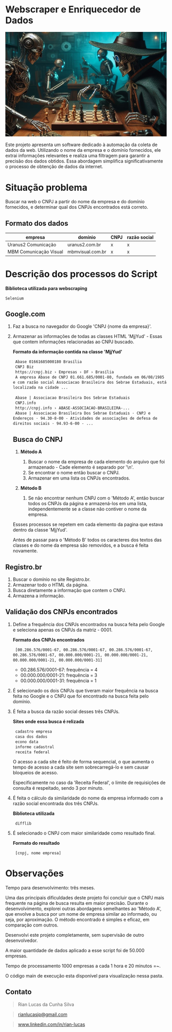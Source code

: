 # Webscraper e Enriquecedor de Dados

![Texto Alternativo](https://github.com/rianlucascs/webscraper_e_enriquecedor_de_dados/blob/main/imagem.jpg)

Este projeto apresenta um software dedicado à automação da coleta de dados da web. Utilizando o nome da empresa e o domínio fornecidos, ele extrai informações relevantes e realiza uma filtragem para garantir a precisão dos dados obtidos. Essa abordagem simplifica significativamente o processo de obtenção de dados da internet.

# Situação problema

Buscar na web o CNPJ a partir do nome da empresa e do domínio fornecidos, e determinar qual dos CNPJs encontrados está correto.

## Formato dos dados

| empresa                   | domínio             | CNPJ   | razão social   |
|---------------------------|---------------------|--------|----------------|
| Uranus2 Comunicação       | uranus2.com.br      | x      | x              |
| MBM Comunicação Visual    | mbmvisual.com.br    | x      | x              |

# Descrição dos processos do Script

**Biblioteca utilizada para webscraping**

    Selenium

## Google.com

1) Faz a busca no navegador do Google 'CNPJ {nome da empresa}'.
2) Armazenar as informações de todas as classes HTML 'MjjYud' - Essas que contem informações relacionadas ao CNPJ buscado.

    **Formato da informação contida na classe 'MjjYud'**

        Abase 01661685000180 Brasília
        CNPJ Biz
        https://cnpj.biz › Empresas › DF › Brasília
        A empresa Abase de CNPJ 01.661.685/0001-80, fundada em 06/08/1985 e com razão social Associacao Brasileira dos Sebrae Estaduais, está localizada na cidade ...

        Abase | Associacao Brasileira Dos Sebrae Estaduais
        CNPJ.info
        http://cnpj.info › ABASE-ASSOCIACAO-BRASILEIRA-...
        Abase | Associacao Brasileira Dos Sebrae Estaduais · CNPJ e Endereços · 94.30-8-00 - Atividades de associações de defesa de direitos sociais · 94.93-6-00 - ...


    ## Busca do CNPJ

    1) **Método A**
        1) Buscar o nome da empresa de cada elemento do arquivo que foi armazenado - Cade elemento é separado por '\n'.
        2) Se encontrar o nome então buscar o CNPJ.
        3) Armazenar em uma lista os CNPJs encontrados.

    2) **Método B**
        1) Se não encontrar nenhum CNPJ com o 'Método A', então buscar todos os CNPJs da página e armazená-los em uma lista, independentemente se a classe não contiver o nome da empresa.

    Essses processos se repetem em cada elemento da pagina que estava dentro da classe 'MjjYud'.
    
    Antes de passar para o 'Método B' todos os caracteres dos textos das classes e do nome da empresa são removidos, e a busca é feita novamente.
    

## Registro.br
1) Buscar o domínio no site Registro.br.
2) Armazenar todo o HTML da página.
3) Busca diretamente a informação que contem o CNPJ.
4) Armazena a informação.

## Validação dos CNPJs encontrados

1) Define a frequência dos CNPJs encontrados na busca feita pelo Google e seleciona apenas os CNPJs da matriz - 0001.

    **Formato dos CNPJs encontrados**
    
        [00.286.576/0001-67, 00.286.576/0001-67, 00.286.576/0001-67, 00.286.576/0001-67, 00.000.000/0001-21, 00.000.000/0001-21, 00.000.000/0001-21, 00.000.000/0001-31]   
    
    - 00.286.576/0001-67: frequência = 4
    - 00.000.000/0001-21: frequência = 3
    - 00.000.000/0001-31: frequência = 1
    
2) É selecionado os dois CNPJs que tiveram maior frequência na busca feita no Google e o CNPJ que foi encontrado na busca feita pelo domínio.

3) É feita a busca da razão social desses três CNPJs.

    **Sites onde essa busca é relizada**

        cadastro empresa
        casa dos dados
        econo data
        informe cadastral
        receita federal

    O acesso a cada site é feito de forma sequencial, o que aumenta o tempo de acesso a cada site sem sobrecarregá-lo e sem causar bloqueios de acesso.

    Especificamente no caso da 'Receita Federal', o limite de requisições de consulta é respeitado, sendo 3 por minuto.

4) É feita o cálculo da similaridade do nome da empresa informado com a razão social encontrada dos três CNPJs.

    **Biblioteca utilizada**

        difflib

5) É selecionado o CNPJ com maior similaridade como resultado final.

    **Formato do resultado**

        [cnpj, nome empresa]

# Observações

Tempo para desenvolvimento: três meses.

Uma das principais dificuldades deste projeto foi concluir que o CNPJ mais frequente na página de busca resulta em maior precisão. Durante o desenvolvimento, explorei outras abordagens semelhantes ao 'Método A', que envolve a busca por um nome de empresa similar ao informado, ou seja, por aproximação. O método encontrado é simples e eficaz, em comparação com outros.

Desenvolvi este projeto completamente, sem supervisão de outro desenvolvedor.

A maior quantidade de dados aplicado a esse script foi de 50.000 empresas.

Tempo de processamento 1000 empresas a cada 1 hora e 20 minutos =~.

O código main de execução esta disponível para visualização nessa pasta.

## Contato
> Rian Lucas da Cunha Silva

> rianlucasjp@gmail.com

> www.linkedin.com/in/rian-lucas
